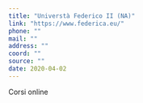 ```yaml
---
title: "Universtà Federico II (NA)"
link: "https://www.federica.eu/"
phone: ""
mail: ""
address: ""
coord: ""
source: ""
date: 2020-04-02
---
```


Corsi online
